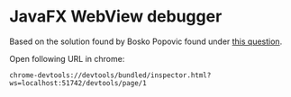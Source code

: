 # JavaFX WebView debugger
Based on the solution found by Bosko Popovic found under [this question](http://stackoverflow.com/questions/9398879/html-javascript-debugging-in-javafx-webview/34444807#34444807).


Open following URL in chrome:
```
chrome-devtools://devtools/bundled/inspector.html?ws=localhost:51742/devtools/page/1
```

